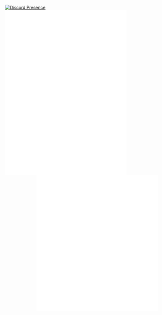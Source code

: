 
[![Discord Presence](https://lanyard.cnrad.dev/api/695498786042019882)](https://discord.com/users/695498786042019882)
<img align="left" width="400" alt="metrics" src="left.github.svg">
<img align="right" width="400" alt="metrics" src="right.github.svg">


